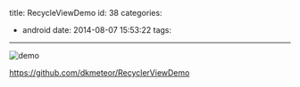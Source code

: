 title: RecycleViewDemo
id: 38
categories:
  - android
date: 2014-08-07 15:53:22
tags:
---

![demo](/images/recyclerview-demo.gif)

https://github.com/dkmeteor/RecyclerViewDemo